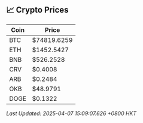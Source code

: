 ## 📈 Crypto Prices

| Coin | Price |
| ---- | ----- |
| BTC | $74819.6259 |
| ETH | $1452.5427 |
| BNB | $526.2528 |
| CRV | $0.4008 |
| ARB | $0.2484 |
| OKB | $48.9791 |
| DOGE | $0.1322 |

_Last Updated: 2025-04-07 15:09:07.626 +0800 HKT_